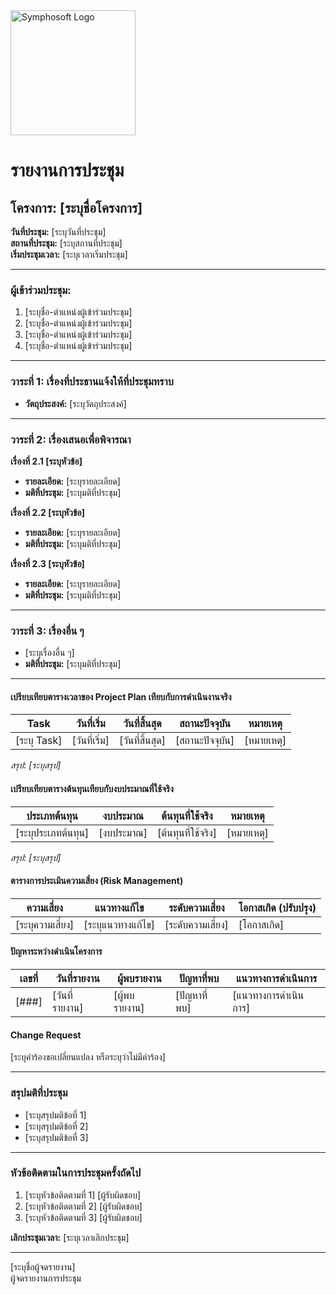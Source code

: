 <img src="https://www.symphosoft.com/logo/symphosoftLogo.png" alt="Symphosoft Logo" width="200"/>

# รายงานการประชุม

## โครงการ: [ระบุชื่อโครงการ]
**วันที่ประชุม:** [ระบุวันที่ประชุม]  
**สถานที่ประชุม:** [ระบุสถานที่ประชุม]  
**เริ่มประชุมเวลา:** [ระบุเวลาเริ่มประชุม]

---

### ผู้เข้าร่วมประชุม:
1. [ระบุชื่อ-ตำแหน่งผู้เข้าร่วมประชุม]
2. [ระบุชื่อ-ตำแหน่งผู้เข้าร่วมประชุม]
3. [ระบุชื่อ-ตำแหน่งผู้เข้าร่วมประชุม]
4. [ระบุชื่อ-ตำแหน่งผู้เข้าร่วมประชุม]

---

### วาระที่ 1: เรื่องที่ประธานแจ้งให้ที่ประชุมทราบ
- **วัตถุประสงค์:** [ระบุวัตถุประสงค์]

---

### วาระที่ 2: เรื่องเสนอเพื่อพิจารณา

**เรื่องที่ 2.1 [ระบุหัวข้อ]**  
- **รายละเอียด:** [ระบุรายละเอียด]  
- **มติที่ประชุม:** [ระบุมติที่ประชุม]

**เรื่องที่ 2.2 [ระบุหัวข้อ]**  
- **รายละเอียด:** [ระบุรายละเอียด]  
- **มติที่ประชุม:** [ระบุมติที่ประชุม]

**เรื่องที่ 2.3 [ระบุหัวข้อ]**  
- **รายละเอียด:** [ระบุรายละเอียด]  
- **มติที่ประชุม:** [ระบุมติที่ประชุม]

---

### วาระที่ 3: เรื่องอื่น ๆ  
- [ระบุเรื่องอื่น ๆ]  
- **มติที่ประชุม:** [ระบุมติที่ประชุม]

---

#### เปรียบเทียบตารางเวลาของ Project Plan เทียบกับการดำเนินงานจริง  

| Task                  | วันที่เริ่ม    | วันที่สิ้นสุด  | สถานะปัจจุบัน        | หมายเหตุ      |
|-----------------------|----------------|-----------------|----------------------|---------------|
| [ระบุ Task]          | [วันที่เริ่ม] | [วันที่สิ้นสุด] | [สถานะปัจจุบัน]     | [หมายเหตุ]    |

*สรุป: [ระบุสรุป]*

#### เปรียบเทียบตารางต้นทุนเทียบกับงบประมาณที่ใช้จริง  

| ประเภทต้นทุน          | งบประมาณ       | ต้นทุนที่ใช้จริง  | หมายเหตุ      |
|-----------------------|----------------|-------------------|---------------|
| [ระบุประเภทต้นทุน]   | [งบประมาณ]    | [ต้นทุนที่ใช้จริง] | [หมายเหตุ]    |

*สรุป: [ระบุสรุป]*

#### ตารางการประเมินความเสี่ยง (Risk Management)  

| ความเสี่ยง             | แนวทางแก้ไข              | ระดับความเสี่ยง | โอกาสเกิด (ปรับปรุง) |
|-----------------------|-------------------------|----------------|--------------------|
| [ระบุความเสี่ยง]      | [ระบุแนวทางแก้ไข]      | [ระดับความเสี่ยง] | [โอกาสเกิด]        |

#### ปัญหาระหว่างดำเนินโครงการ  

| เลขที่  | วันที่รายงาน   | ผู้พบรายงาน           | ปัญหาที่พบ               | แนวทางการดำเนินการ         |
|--------|---------------|-----------------------|-------------------------|--------------------------|
| [###]  | [วันที่รายงาน] | [ผู้พบรายงาน]        | [ปัญหาที่พบ]            | [แนวทางการดำเนินการ]     |

#### Change Request  
[ระบุคำร้องขอเปลี่ยนแปลง หรือระบุว่าไม่มีคำร้อง]

---

### สรุปมติที่ประชุม  
- [ระบุสรุปมติข้อที่ 1]  
- [ระบุสรุปมติข้อที่ 2]  
- [ระบุสรุปมติข้อที่ 3]

---

### หัวข้อติดตามในการประชุมครั้งถัดไป
1. [ระบุหัวข้อติดตามที่ 1] [ผู้รับผิดชอบ]  
2. [ระบุหัวข้อติดตามที่ 2] [ผู้รับผิดชอบ]  
3. [ระบุหัวข้อติดตามที่ 3] [ผู้รับผิดชอบ]  

**เลิกประชุมเวลา:** [ระบุเวลาเลิกประชุม]

---

[ระบุชื่อผู้จดรายงาน]  
ผู้จดรายงานการประชุม
